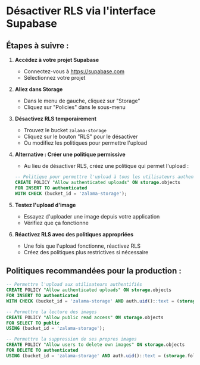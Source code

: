 # Désactiver RLS via l'interface Supabase

## Étapes à suivre :

1. **Accédez à votre projet Supabase**
   - Connectez-vous à https://supabase.com
   - Sélectionnez votre projet

2. **Allez dans Storage**
   - Dans le menu de gauche, cliquez sur "Storage"
   - Cliquez sur "Policies" dans le sous-menu

3. **Désactivez RLS temporairement**
   - Trouvez le bucket `zalama-storage`
   - Cliquez sur le bouton "RLS" pour le désactiver
   - Ou modifiez les politiques pour permettre l'upload

4. **Alternative : Créer une politique permissive**
   - Au lieu de désactiver RLS, créez une politique qui permet l'upload :
   ```sql
   -- Politique pour permettre l'upload à tous les utilisateurs authentifiés
   CREATE POLICY "Allow authenticated uploads" ON storage.objects
   FOR INSERT TO authenticated
   WITH CHECK (bucket_id = 'zalama-storage');
   ```

5. **Testez l'upload d'image**
   - Essayez d'uploader une image depuis votre application
   - Vérifiez que ça fonctionne

6. **Réactivez RLS avec des politiques appropriées**
   - Une fois que l'upload fonctionne, réactivez RLS
   - Créez des politiques plus restrictives si nécessaire

## Politiques recommandées pour la production :

```sql
-- Permettre l'upload aux utilisateurs authentifiés
CREATE POLICY "Allow authenticated uploads" ON storage.objects
FOR INSERT TO authenticated
WITH CHECK (bucket_id = 'zalama-storage' AND auth.uid()::text = (storage.foldername(name))[1]);

-- Permettre la lecture des images
CREATE POLICY "Allow public read access" ON storage.objects
FOR SELECT TO public
USING (bucket_id = 'zalama-storage');

-- Permettre la suppression de ses propres images
CREATE POLICY "Allow users to delete own images" ON storage.objects
FOR DELETE TO authenticated
USING (bucket_id = 'zalama-storage' AND auth.uid()::text = (storage.foldername(name))[1]);
``` 